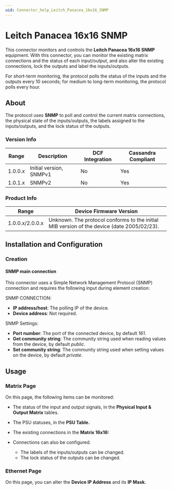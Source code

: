 ```yaml
---
uid: Connector_help_Leitch_Panacea_16x16_SNMP
---
```


# Leitch Panacea 16x16 SNMP

This connector monitors and controls the **Leitch Panacea 16x16 SNMP** equipment. With this connector, you can monitor the existing matrix connections and the status of each input/output, and also alter the existing connections, lock the outputs and label the inputs/outputs.

For short-term monitoring, the protocol polls the status of the inputs and the outputs every 10 seconds; for medium to long-term monitoring, the protocol polls every hour.

## About

The protocol uses **SNMP** to poll and control the current matrix connections, the physical state of the inputs/outputs, the labels assigned to the inputs/outputs, and the lock status of the outputs.

### Version Info

| **Range** | **Description**         | **DCF Integration** | **Cassandra Compliant** |
|------------------|-------------------------|---------------------|-------------------------|
| 1.0.0.x          | Initial version, SNMPv1 | No                  | Yes                     |
| 1.0.1.x          | SNMPv2                  | No                  | Yes                     |

### Product Info

| Range     | Device Firmware Version                                                                    |
|------------------|--------------------------------------------------------------------------------------------|
| 1.0.0.x/2.0.0.x  | Unknown. The protocol conforms to the initial MIB version of the device (date 2005/02/23). |

## Installation and Configuration

### Creation

#### SNMP main connection

This connector uses a Simple Network Management Protocol (SNMP) connection and requires the following input during element creation:

SNMP CONNECTION:

- **IP address/host**: The polling IP of the device.
- **Device address**: Not required.

SNMP Settings:

- **Port number**: The port of the connected device, by default *161*.
- **Get community string**: The community string used when reading values from the device, by default *public*.
- **Set community string**: The community string used when setting values on the device, by default *private*.

## Usage

### Matrix Page

On this page, the following items can be monitored:

- The status of the input and output signals, in the **Physical Input & Output Matrix** tables.

- The PSU statuses, in the **PSU Table.**

- The existing connections in the **Matrix 16x16:**

- Connections can also be configured.
  - The labels of the inputs/outputs can be changed.
  - The lock status of the outputs can be changed.

### Ethernet Page

On this page, you can alter the **Device IP Address** and its **IP Mask.**
